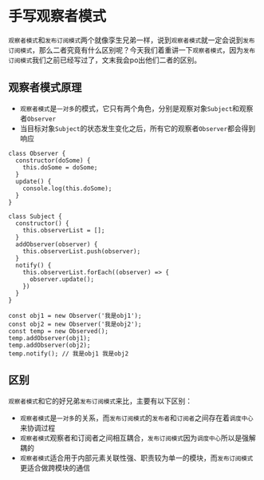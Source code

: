 # 手写观察者模式
`观察者模式`和`发布订阅模式`两个就像孪生兄弟一样，说到`观察者模式`就一定会说到`发布订阅模式`，那么二者究竟有什么区别呢？今天我们着重讲一下`观察者模式`，因为`发布订阅模式`我们之前已经写过了，文末我会po出他们二者的区别。  
## 观察者模式原理
- `观察者模式`是`一对多`的模式，它只有两个角色，分别是观察对象`Subject`和观察者`Observer`
- 当目标对象`Subject`的状态发生变化之后，所有它的观察者`Observer`都会得到响应
```
class Observer {
  constructor(doSome) {
    this.doSome = doSome;
  }
  update() {
    console.log(this.doSome);
  }
}

class Subject {
  constructor() {
    this.observerList = [];
  }
  addObserver(observer) {
    this.observerList.push(observer);
  }
  notify() {
    this.observerList.forEach((observer) => {
      observer.update();
    })
  }
}

const obj1 = new Observer('我是obj1');
const obj2 = new Observer('我是obj2');
const temp = new Observed();
temp.addObserver(obj1);
temp.addObserver(obj2);
temp.notify(); // 我是obj1 我是obj2
```
## 区别
`观察者模式`和它的好兄弟`发布订阅模式`来比，主要有以下区别：
- `观察者模式`是`一对多`的关系，而`发布订阅模式`的`发布者`和`订阅者`之间存在着`调度中心`来协调过程
- `观察者模式`观察者和订阅者之间相互耦合，`发布订阅模式`因为`调度中心`所以是强解耦的
- `观察者模式`适合用于内部元素关联性强、职责较为单一的模块，而`发布订阅模式`更适合做跨模块的通信